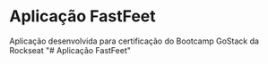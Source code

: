 # Aplicação FastFeet
Aplicação desenvolvida para certificação do Bootcamp GoStack da Rockseat
"# Aplicação FastFeet"
